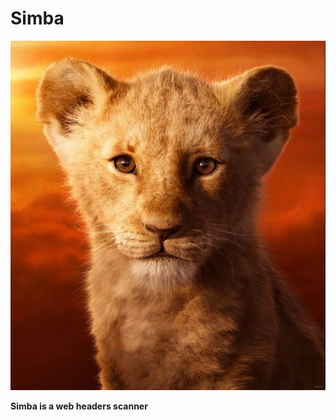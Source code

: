 # Simba

<p align="center" width="800">
  <img src="https://github.com/SxNade/Simba/blob/main/simba.png" />
</p>

**Simba is a web headers scanner**
